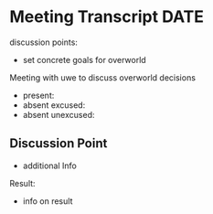 # Meeting Transcript DATE

discussion points:

- set concrete goals for overworld

Meeting with uwe to discuss overworld decisions

- present:
- absent excused:
- absent unexcused:

## Discussion Point

- additional Info

Result:

- info on result
